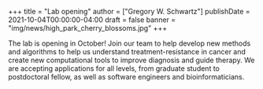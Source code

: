 +++
title = "Lab opening"
author = ["Gregory W. Schwartz"]
publishDate = 2021-10-04T00:00:00-04:00
draft = false
banner = "img/news/high_park_cherry_blossoms.jpg"
+++

The lab is opening in October! Join our team to help develop new methods and
algorithms to help us understand treatment-resistance in cancer and create new computational
tools to improve diagnosis and guide therapy. We are accepting applications for
all levels, from graduate student to postdoctoral fellow, as well as software
engineers and bioinformaticians.